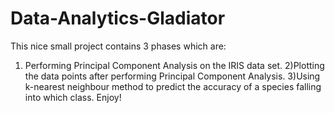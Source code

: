 # Data-Analytics-Gladiator
This nice small project contains 3 phases which are: 
1) Performing Principal Component Analysis on the IRIS data set. 
2)Plotting the data points after performing Principal Component Analysis. 
3)Using k-nearest neighbour method to predict the accuracy of a species falling into which class.
Enjoy!
